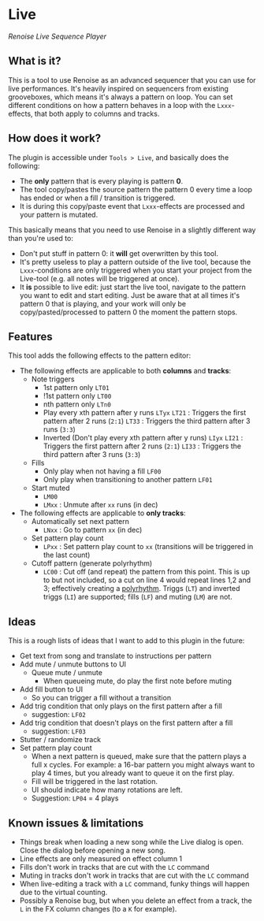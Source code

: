# Live

_Renoise Live Sequence Player_

## What is it?

This is a tool to use Renoise as an advanced sequencer that you can use for live performances. It's heavily inspired on
sequencers from existing grooveboxes, which means it's always a pattern on loop. You can set different conditions on 
how a pattern behaves in a loop with the `Lxxx`-effects, that both apply to columns and tracks.

## How does it work?

The plugin is accessible under `Tools > Live`, and basically does the following:

- The **only** pattern that is every playing is pattern **0**.
- The tool copy/pastes the source pattern the pattern 0 every time a loop has ended or when a fill / transition is triggered.
- It is during this copy/paste event that `Lxxx`-effects are processed and your pattern is mutated.

This basically means that you need to use Renoise in a slightly different way than you're used to:

- Don't put stuff in pattern 0: it **will** get overwritten by this tool.
- It's pretty useless to play a pattern outside of the live tool, because the `Lxxx`-conditions are only triggered when you start your project from the Live-tool (e.g. all notes will be triggered at once).
- It **is** possible to live edit: just start the live tool, navigate to the pattern you want to edit and start editing. Just be aware that at all times it's pattern 0 that is playing, and your work will only be copy/pasted/processed to pattern 0 the moment the pattern stops.

## Features

This tool adds the following effects to the pattern editor:

- The following effects are applicable to both **columns** and **tracks**:
    - Note triggers
        - 1st pattern only
            `LT01`
        - !1st pattern only
            `LT00`
        - nth pattern only
            `LTn0`
        - Play every xth pattern after y runs
            `LTyx`
            `LT21`  : Triggers the first pattern after 2 runs (`2:1`)
            `LT33`  : Triggers the third pattern after 3 runs (`3:3`)
        - Inverted (Don't play every xth pattern after y runs)
            `LIyx`
            `LI21`  : Triggers the first pattern after 2 runs (`2:1`)
            `LI33`  : Triggers the third pattern after 3 runs (`3:3`)
    - Fills
        - Only play when not having a fill
            `LF00`
        - Only play when transitioning to another pattern
            `LF01`
    - Start muted
        - `LM00`
        - `LMxx`    : Unmute after `xx` runs (in dec)
- The following effects are applicable to **only tracks**:
    - Automatically set next pattern
        - `LNxx`    : Go to pattern `xx` (in dec)
    - Set pattern play count
        - `LPxx`    : Set pattern play count to `xx` (transitions will be triggered in the last count)
    - Cutoff pattern (generate polyrhythm)
        - `LC00`    : Cut off (and repeat) the pattern from this point. This is up to but not included, so a cut on line 4 would repeat lines 1,2 and 3; effectively creating a [polyrhythm](https://en.wikipedia.org/wiki/Polyrhythm). Triggs (`LT`) and inverted triggs (`LI`) are supported; fills (`LF`) and muting (`LM`) are not.

## Ideas

This is a rough lists of ideas that I want to add to this plugin in the future:

- Get text from song and translate to instructions per pattern
- Add mute / unmute buttons to UI
    - Queue mute / unmute
        - When queueing mute, do play the first note before muting    
- Add fill button to UI
    - So you can trigger a fill without a transition
- Add trig condition that only plays on the first pattern after a fill
    - suggestion: `LF02`
- Add trig condition that doesn't plays on the first pattern after a fill
    - suggestion: `LF03`
- Stutter / randomize track
- Set pattern play count
    - When a next pattern is queued, make sure that the pattern plays a full x cycles. For example: a 16-bar pattern you might always want to play 4 times, but you already want to queue it on the first play.
    - Fill will be triggered in the last rotation.
    - UI should indicate how many rotations are left.
    - Suggestion: `LP04` = 4 plays

## Known issues & limitations

- Things break when loading a new song while the Live dialog is open. Close the dialog before opening a new song.
- Line effects are only measured on effect column 1
- Fills don't work in tracks that are cut with the `LC` command
- Muting in tracks don't work in tracks that are cut with the `LC` command
- When live-editing a track with a `LC` command, funky things will happen due to the virtual counting.
- Possibly a Renoise bug, but when you delete an effect from a track, the `L` in the FX column changes (to a `K` for example).